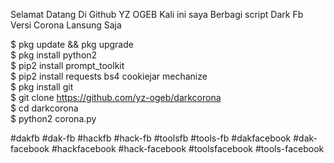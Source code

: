 Selamat Datang Di Github YZ OGEB
Kali ini saya Berbagi script Dark Fb Versi Corona
Lansung Saja

$ pkg update && pkg upgrade                                
$ pkg install python2                                   
$ pip2 install prompt_toolkit                          
$ pip2 install requests bs4 cookiejar mechanize               
$ pkg install git                                   
$ git clone https://github.com/yz-ogeb/darkcorona                     
$ cd darkcorona                                        
$ python2 corona.py


#dakfb
#dak-fb
#hackfb
#hack-fb
#toolsfb
#tools-fb
#dakfacebook
#dak-facebook
#hackfacebook
#hack-facebook
#toolsfacebook
#tools-facebook

